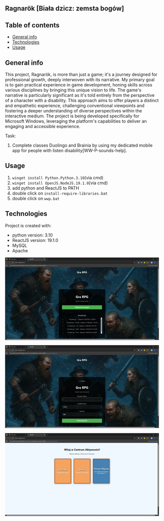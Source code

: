 ## Ragnarök [Biała dzicz: zemsta bogów]

## Table of contents
* [General info](#general-info)
* [Technologies](#technologies)
* [Usage](#usage)

## General info
This project, Ragnarök, is more than just a game; it's a journey designed for professional growth, 
deeply interwoven with its narrative. My primary goal is to gain practical experience in game development, honing skills across various 
disciplines by bringing this unique vision to life.
The game's narrative is particularly significant as it's told entirely from the perspective of a character with a disability. 
This approach aims to offer players a distinct and empathetic experience, challenging conventional viewpoints and fostering a deeper 
understanding of diverse perspectives within the interactive medium.
The project is being developed specifically for Microsoft Windows, leveraging the platform's capabilities to deliver an engaging and 
accessible experience.

Task:
1. Complete classes Duolingo and Brainia by using my dedicated mobile app for people with listen disability[WW-P-sounds-help].

## Usage

1. `winget install Python.Python.3.10`(via cmd)
2. `winget install OpenJS.NodeJS.19.1.0`(via cmd)
3. add python and ReactJS to PATH
4. double click on `install-require-libraries.bat`
5. double click on `wwp.bat`
	
## Technologies
Project is created with:
* python version: 3.10
* ReactJS version: 19.1.0
* MySQL
* Apache

![image alt](https://github.com/PiotrIT2015/white-weed-playcraft/blob/master/screenshot-1.jpeg?raw=true)

![image alt](https://github.com/PiotrIT2015/white-weed-playcraft/blob/master/screenshot-2.jpeg?raw=true)

![image alt](https://github.com/PiotrIT2015/white-weed-playcraft/blob/master/screenshot-3.jpeg?raw=true)
